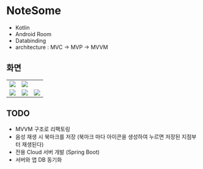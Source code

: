 # NoteSome
- Kotlin
- Android Room
- Databinding
- architecture : MVC -> MVP -> MVVM

## 화면

<table>
  <tr>
    <td>
      <img src="https://postfiles.pstatic.net/MjAxOTAyMjFfOTkg/MDAxNTUwNzQ4ODY4Nzcx.4QLMSRDoWg7nuV1tj4EIixDY2cAWMBbkckWjqvfFdJQg.gPrIRy-emKjAhnQcEh8TXiIu9X23nGMbpu0ZnJ5PcQsg.PNG.dragon20002/SE-ce0ada9e-8632-47d6-967f-4f04679d1b38.png?type=w580">
    </td>
    <td>
      <img src="https://postfiles.pstatic.net/MjAxOTAyMjFfMTIw/MDAxNTUwNzQ4ODY5MjQ1.SPRIAjdgAey4nmVvPHYZLlC8YStnBl0k25wBtBGf0icg.VinMN7fjZU3xxd7haAJ00-ziRnNeK1W40vPgok6B024g.PNG.dragon20002/SE-f263556f-0c5b-423b-a163-fdd95d44742d.png?type=w580">
    </td>
  </tr>
  <tr>
    <td>
      <img src="https://postfiles.pstatic.net/MjAxOTAyMjFfNTMg/MDAxNTUwNzQ4ODY5NzMy.cfmbhtY7_QT74-1gOSumzhW3VFEIocdarcxZJPoN7a8g.2JUQMs4Ok265zd8YSywBXzFgKBwhXkz6Ax0t1THWNWcg.PNG.dragon20002/SE-f3f1e607-bc8b-4495-a0fc-290a5cbc10c8.png?type=w580">
    </td>
    <td>
      <img src="https://postfiles.pstatic.net/MjAxOTAyMjFfMTEw/MDAxNTUwNzQ4ODcwMjE2.bduRL1H2NyY2KWxhfcxgBhCwUnGPOyMFjwCcCYOdLiUg.Yitiz75AingbKdw5K9zyDyz3FLrv2rl9armuy79DpsMg.PNG.dragon20002/SE-ea3d2e83-f378-4772-b1a9-8606f2785689.png?type=w580">
    </td>
    <td>
      <img src="https://postfiles.pstatic.net/MjAxOTAyMjFfMzkg/MDAxNTUwNzQ4ODY4MzI0.2i3oJHJKeOmEwjfcJMj6PRt65vzACgmcYRq7fVFO92Ig.MvQJ0-vv_Z1gs5ZDQc8NVCvFgFJtNcCjZf_1GT7nL8Qg.PNG.dragon20002/SE-a52e4abe-51b8-4b18-a2a4-2767caa9ecfd.png?type=w580">
    </td>
  </tr>
</table>

## TODO

- MVVM 구조로 리팩토링
- 음성 재생 시 북마크를 저장 (북마크 마다 아이콘을 생성하여 누르면 저장된 지점부터 재생된다)
- 전용 Cloud 서버 개발 (Spring Boot)
- 서버와 앱 DB 동기화
